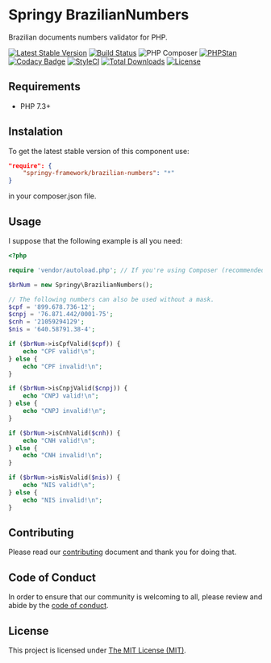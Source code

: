 # Springy BrazilianNumbers

Brazilian documents numbers validator for PHP.

[![Latest Stable Version](https://poser.pugx.org/springy-framework/brazilian-numbers/v/stable)](https://packagist.org/packages/springy-framework/brazilian-numbers)
[![Build Status](https://travis-ci.org/springy-framework/brazilian-numbers.svg?branch=main)](https://travis-ci.org/springy-framework/brazilian-numbers)
![PHP Composer](https://github.com/springy-framework/brazilian-numbers/workflows/PHP%20Composer/badge.svg)
[![PHPStan](https://img.shields.io/badge/PHPStan-enabled-brightgreen.svg?style=flat)](https://github.com/phpstan/phpstan)
[![Codacy Badge](https://app.codacy.com/project/badge/Grade/bf5ff92d1ecb484cbef2ec2c58f0b373)](https://www.codacy.com/gh/springy-framework/brazilian-numbers/dashboard?utm_source=github.com&amp;utm_medium=referral&amp;utm_content=springy-framework/brazilian-numbers&amp;utm_campaign=Badge_Grade)
[![StyleCI](https://github.styleci.io/repos/317241593/shield?style=flat)](https://github.styleci.io/repos/317241593)
[![Total Downloads](https://poser.pugx.org/springy-framework/brazilian-numbers/downloads)](https://packagist.org/packages/springy-framework/brazilian-numbers)
[![License](https://poser.pugx.org/springy-framework/brazilian-numbers/license)](https://packagist.org/packages/springy-framework/brazilian-numbers)

## Requirements

-   PHP 7.3+

## Instalation

To get the latest stable version of this component use:

```json
"require": {
    "springy-framework/brazilian-numbers": "*"
}
```

in your composer.json file.

## Usage

I suppose that the following example is all you need:

```php
<?php

require 'vendor/autoload.php'; // If you're using Composer (recommended)

$brNum = new Springy\BrazilianNumbers();

// The following numbers can also be used without a mask.
$cpf = '899.678.736-12';
$cnpj = '76.871.442/0001-75';
$cnh = '21059294129';
$nis = '640.58791.38-4';

if ($brNum->isCpfValid($cpf)) {
    echo "CPF valid!\n";
} else {
    echo "CPF invalid!\n";
}

if ($brNum->isCnpjValid($cnpj)) {
    echo "CNPJ valid!\n";
} else {
    echo "CNPJ invalid!\n";
}

if ($brNum->isCnhValid($cnh)) {
    echo "CNH valid!\n";
} else {
    echo "CNH invalid!\n";
}

if ($brNum->isNisValid($nis)) {
    echo "NIS valid!\n";
} else {
    echo "NIS invalid!\n";
}
```

## Contributing

Please read our [contributing](/CONTRIBUTING.md) document and thank you for doing that.

## Code of Conduct

In order to ensure that our community is welcoming to all, please review and abide by the [code of conduct](/CODE_OF_CONDUCT.md).

## License

This project is licensed under [The MIT License (MIT)](/LICENSE).